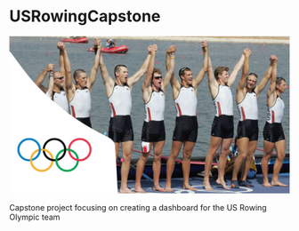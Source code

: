 # USRowingCapstone
<img src="docs/maxresdefault.jpg" width="1000">

Capstone project focusing on creating a dashboard for the US Rowing Olympic team
